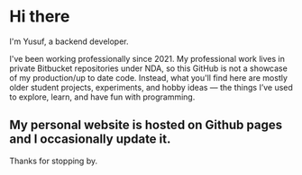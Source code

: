 # Hi there

I'm Yusuf, a backend developer.  

I've been working professionally since 2021. My professional work lives in private Bitbucket repositories under NDA, so this GitHub is not a showcase of my production/up to date code.
Instead, what you'll find here are mostly older student projects, experiments, and hobby ideas — the things I’ve used to explore, learn, and have fun with programming.

My personal website is hosted on Github pages and I occasionally update it.
---

Thanks for stopping by.
